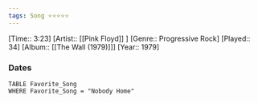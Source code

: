 ```yaml
---
tags: Song ⭐⭐⭐⭐⭐ 
---
```

[Time:: 3:23]
[Artist:: [[Pink Floyd]] ]
[Genre:: Progressive Rock]
[Played:: 34]
[Album:: [[The Wall (1979)]]]
[Year:: 1979]
### Dates
````dataview
TABLE Favorite_Song
WHERE Favorite_Song = "Nobody Home"
````